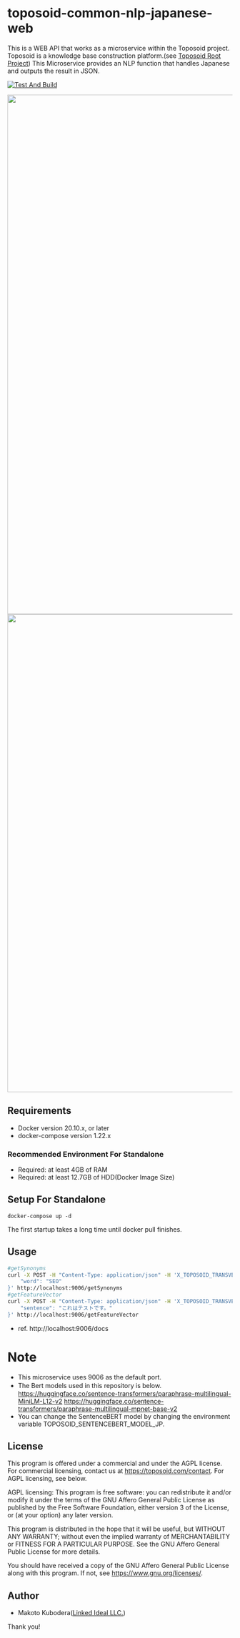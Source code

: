 # toposoid-common-nlp-japanese-web
This is a WEB API that works as a microservice within the Toposoid project.
Toposoid is a knowledge base construction platform.(see [Toposoid Root Project](https://github.com/toposoid/toposoid.git))
This Microservice provides an NLP function that handles Japanese and outputs the result in JSON.

[![Test And Build](https://github.com/toposoid/toposoid-common-nlp-japanese-web/actions/workflows/action.yml/badge.svg)](https://github.com/toposoid/toposoid-common-nlp-japanese-web/actions/workflows/action.yml)

<img width="1164"  src="https://github.com/toposoid/toposoid-common-nlp-japanese-web/assets/82787843/0c50650d-cc0d-40ac-a347-92ed337d2d4c">
<img width="1071"  src="https://github.com/toposoid/toposoid-common-nlp-japanese-web/assets/82787843/549462aa-1fad-42de-af03-ae5a3afd1c2f">

## Requirements
* Docker version 20.10.x, or later
* docker-compose version 1.22.x

### Recommended Environment For Standalone
* Required: at least 4GB of RAM
* Required: at least 12.7GB of HDD(Docker Image Size)

## Setup For Standalone
```bssh
docker-compose up -d
```
The first startup takes a long time until docker pull finishes.

## Usage
```bash
#getSynonyms
curl -X POST -H "Content-Type: application/json" -H 'X_TOPOSOID_TRANSVERSAL_STATE: {"userId":"test-user", "username":"guest", "roleId":0, "csrfToken":""}' -d '{
    "word": "SEO"
}' http://localhost:9006/getSynonyms
#getFeatureVector
curl -X POST -H "Content-Type: application/json" -H 'X_TOPOSOID_TRANSVERSAL_STATE: {"userId":"test-user", "username":"guest", "roleId":0, "csrfToken":""}' -d '{
    "sentence": "これはテストです。"
}' http://localhost:9006/getFeatureVector
```
* ref. http://localhost:9006/docs

# Note
* This microservice uses 9006 as the default port.
* The Bert models used in this repository is below.　
https://huggingface.co/sentence-transformers/paraphrase-multilingual-MiniLM-L12-v2
https://huggingface.co/sentence-transformers/paraphrase-multilingual-mpnet-base-v2
* You can change the SentenceBERT model by changing the environment variable TOPOSOID_SENTENCEBERT_MODEL_JP.

## License
This program is offered under a commercial and under the AGPL license.
For commercial licensing, contact us at https://toposoid.com/contact.  For AGPL licensing, see below.

AGPL licensing:
This program is free software: you can redistribute it and/or modify
it under the terms of the GNU Affero General Public License as published by
the Free Software Foundation, either version 3 of the License, or
(at your option) any later version.

This program is distributed in the hope that it will be useful,
but WITHOUT ANY WARRANTY; without even the implied warranty of
MERCHANTABILITY or FITNESS FOR A PARTICULAR PURPOSE.  See the
GNU Affero General Public License for more details.

You should have received a copy of the GNU Affero General Public License
along with this program.  If not, see <https://www.gnu.org/licenses/>.

## Author
* Makoto Kubodera([Linked Ideal LLC.](https://linked-ideal.com/))

Thank you!
